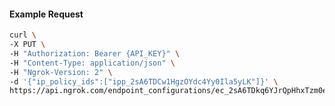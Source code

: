 <!-- Code generated for API Clients. DO NOT EDIT. -->

#### Example Request

```bash
curl \
-X PUT \
-H "Authorization: Bearer {API_KEY}" \
-H "Content-Type: application/json" \
-H "Ngrok-Version: 2" \
-d '{"ip_policy_ids":["ipp_2sA6TDCw1HgzOYdc4Yy0Ila5yLK"]}' \
https://api.ngrok.com/endpoint_configurations/ec_2sA6TDkq6YJrQpHhxTzm0enKOB4/ip_policy
```
